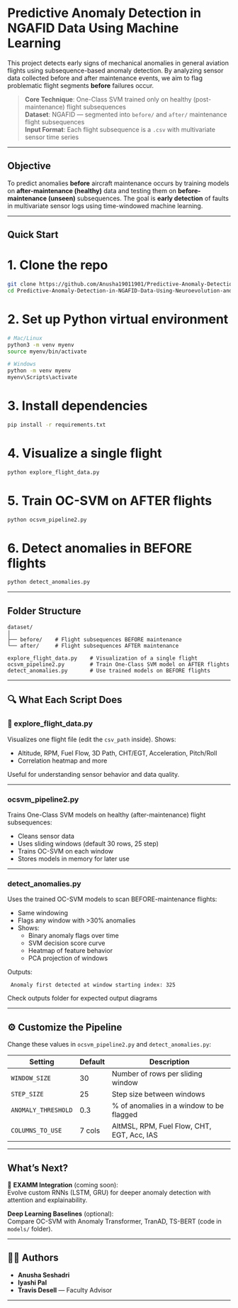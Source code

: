 #  Predictive Anomaly Detection in NGAFID Data Using Machine Learning

This project detects early signs of mechanical anomalies in general aviation flights using subsequence-based anomaly detection. By analyzing sensor data collected before and after maintenance events, we aim to flag problematic flight segments **before** failures occur.

>  **Core Technique**: One-Class SVM trained only on healthy (post-maintenance) flight subsequences  
>  **Dataset**: NGAFID — segmented into `before/` and `after/` maintenance flight subsequences  
>  **Input Format**: Each flight subsequence is a `.csv` with multivariate sensor time series

---

##  Objective

To predict anomalies **before** aircraft maintenance occurs by training models on **after-maintenance (healthy)** data and testing them on **before-maintenance (unseen)** subsequences. The goal is **early detection** of faults in multivariate sensor logs using time-windowed machine learning.

---

##  Quick Start 


# 1. Clone the repo
```bash
git clone https://github.com/Anusha19011901/Predictive-Anomaly-Detection-in-NGAFID-Data-Using-Neuroevolution-and-Deep-Learning.git
cd Predictive-Anomaly-Detection-in-NGAFID-Data-Using-Neuroevolution-and-Deep-Learning
```
# 2. Set up Python virtual environment
```bash
# Mac/Linux
python3 -m venv myenv
source myenv/bin/activate
```
```bash
# Windows
python -m venv myenv
myenv\Scripts\activate
```
# 3. Install dependencies
```bash
pip install -r requirements.txt
```

# 4. Visualize a single flight
```bash
python explore_flight_data.py
```

# 5. Train OC-SVM on AFTER flights
```bash
python ocsvm_pipeline2.py
```
# 6. Detect anomalies in BEFORE flights
```bash
python detect_anomalies.py
```

---

##  Folder Structure

```
dataset/
│
├── before/    # Flight subsequences BEFORE maintenance
└── after/     # Flight subsequences AFTER maintenance

explore_flight_data.py    # Visualization of a single flight
ocsvm_pipeline2.py        # Train One-Class SVM model on AFTER flights
detect_anomalies.py       # Use trained models on BEFORE flights
```

---

## 🔍 What Each Script Does

### 🔎 explore_flight_data.py
Visualizes one flight file (edit the `csv_path` inside). Shows:
- Altitude, RPM, Fuel Flow, 3D Path, CHT/EGT, Acceleration, Pitch/Roll
- Correlation heatmap and more

Useful for understanding sensor behavior and data quality.

---

###  ocsvm_pipeline2.py
Trains One-Class SVM models on healthy (after-maintenance) flight subsequences:
- Cleans sensor data
- Uses sliding windows (default 30 rows, 25 step)
- Trains OC-SVM on each window
- Stores models in memory for later use

---

###  detect_anomalies.py
Uses the trained OC-SVM models to scan BEFORE-maintenance flights:
- Same windowing
- Flags any window with >30% anomalies
- Shows:
  - Binary anomaly flags over time
  - SVM decision score curve
  - Heatmap of feature behavior
  - PCA projection of windows

Outputs:
```
 Anomaly first detected at window starting index: 325
```
Check outputs folder for expected output diagrams

---

## ⚙️ Customize the Pipeline

Change these values in `ocsvm_pipeline2.py` and `detect_anomalies.py`:

| Setting              | Default | Description                                 |
|---------------------|---------|---------------------------------------------|
| `WINDOW_SIZE`       | 30      | Number of rows per sliding window           |
| `STEP_SIZE`         | 25      | Step size between windows                   |
| `ANOMALY_THRESHOLD` | 0.3     | % of anomalies in a window to be flagged    |
| `COLUMNS_TO_USE`    | 7 cols  | AltMSL, RPM, Fuel Flow, CHT, EGT, Acc, IAS  |

---

##  What’s Next?

🔄 **EXAMM Integration** (coming soon):  
Evolve custom RNNs (LSTM, GRU) for deeper anomaly detection with attention and explainability.

 **Deep Learning Baselines** (optional):  
Compare OC-SVM with Anomaly Transformer, TranAD, TS-BERT (code in `models/` folder).

---

## 👩‍💻 Authors

- **Anusha Seshadri**   
- **Iyashi Pal**   
- **Travis Desell** — Faculty Advisor  

---

